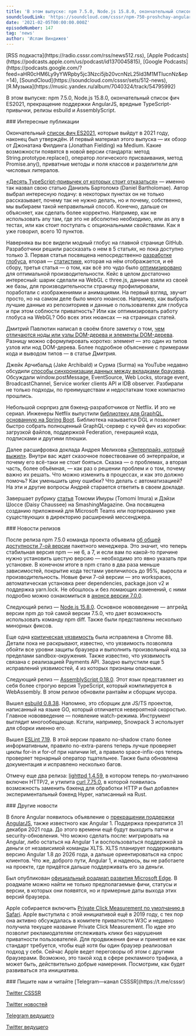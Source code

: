 ```yaml
---
title: 'В этом выпуске: npm 7.5.0, Node.js 15.8.0, окончательный список фич ES2021, прекращение поддержки AngularJS, вредные TypeScript-привычки, релизы esbuild и AssemblyScript.'
soundcloudLink: 'https://soundcloud.com/csssr/npm-750-proshchay-angularjs-nodejs-1580-fichi-es2021-ts-privychki-esbuild-i-assemblyscript'
date: '2021-02-05T00:00:00.000Z'
episodeNumber: 147
tag: 'news'
author: 'Ислам Виндижев'
---
```


<Note>
  [RSS подкаста](https://radio.csssr.com/rss/news512.rss), [Apple Podcasts](https://podcasts.apple.com/us/podcast/id1370045815), [Google Podcasts](https://podcasts.google.com/?feed=aHR0cHM6Ly9yYWRpby5jc3Nzci5jb20vcnNzL25ld3M1MTIucnNz&ep=14), [SoundCloud](https://soundcloud.com/csssr/sets/512-news), [Я.Музыка](https://music.yandex.ru/album/7040324/track/54795992)
</Note>

В этом выпуске: npm 7.5.0, Node.js 15.8.0, окончательный список фич ES2021, прекращение поддержки AngularJS, вредные TypeScript-привычки, релизы esbuild и AssemblyScript.

<ParagraphWithImage imageName="manWithLaptop" imageSide="right">
  ### Интересные публикации

Окончательный [список фич ES2021](https://medium.com/javascript-in-plain-english/5-javascript-features-that-are-introduced-in-es2021-58179a702451), которые выйдут в 2021 году, наконец был утверждён. И первый материал этого выпуска — их обзор от Джонатана Филдинга (Jonathan Fielding) на Medium. Какие возможности появятся в новой версии стандарта: метод String.prototype.replace(), оператор логического присваивания, метод Promise.any(), приватные методы и поля классов и разделители для числовых литералов.
</ParagraphWithImage>

[«Десять TypeScript-привычек от которых стоит отказаться»](https://startup-cto.net/10-bad-typescript-habits-to-break-this-year/) — именно так назвал свою статью Даниэль Бартоломэ (Daniel Bartholomae). Автор выбрал интересную подачу: в некоторых пунктах он не только рассказывает, почему так не нужно делать, но и почему, собственно, мы выбираем такой неправильный способ. Конечно, дальше он объясняет, как сделать более корректно. Например, как не использовать any там, где это не абсолютно необходимо, или as any в тестах, или как стоит поступать с опциональными свойствами. Как я уже говорил, всего 10 пунктов.

Наверняка вы все видели модный глобус на главной странице GitHub. Разработчики решили рассказать о нем в 5 статьях, но пока доступно только 3. Первая статья посвящена непосредственно [разработке глобуса](https://github.blog/2020-12-21-how-we-built-the-github-globe/), вторая — [статистике](https://github.blog/2020-12-21-visualizing-githubs-global-community/), которая на нём отображается, и её сбору, третья статья — о том, как всё это чудо было [оптимизировано](https://github.blog/2021-01-29-making-githubs-new-homepage-fast-and-performant/) для оптимальной производительности. Кейс в целом достаточно интересный: шарик сделали на WebGL с three.js, данные взяли из своей же базы, для производительности страницу профилировали, поработали с изображениями и анимациями. На первый взгляд, звучит просто, но на самом деле было много нюансов. Например, как выбрать лучшие данные из репозиториев и данные о пользователях для глобуса и при этом соблюсти приватность? Или как оптимизировать работу глобуса на WebGL? Обо всех этих нюансах — на страницах статей.

Дмитрий Павлютин написал в своём блоге заметку о том, [чем отличаются ноды или узлы DOM-дерева и элементы DOM-дерева](https://dmitripavlutin.com/dom-node-element/). Разницу можно сформулировать коротко: элемент — это один из типов узлов или нод DOM-дерева. Более подробное объяснение с примерами кода и выводом типов — в статье Дмитрия.

Джейк Арчибальд (Jake Archibald) и Сурма (Surma) на YouTube недавно обсудили [способы синхронизации данных между вкладками браузера](https://www.youtube.com/watch?v=9UNwHmagedE). Обсуждали window.postMessage, EventSource, Web Locks, storage event, BroadcastChannel, Service worker clients API и IDB observer. Разбирали не только подходы, по преимуществам и недостаткам тоже компактно прошлись.

Небольшой сюрприз для бэкенд-разработчиков от Netflix. И это не сериал. Инженеры Netflix выпустили [библиотеку для GraphQL, основанную на Spring Boot](https://netflix.github.io/dgs/). Библиотека называется DGL и позволяет быстро собрать полноценный GraphQL-сервер с кучей фич из коробки: загрузкой файлов, поддержкой Federation, генерацией кода, подписками и другими плюшки.

Далее расшифровка доклада Андрея Мелихова [«Энтерпрайз, который выжил»](https://habr.com/ru/company/yandex/blog/540126/). Внутри вас ждет сказочное повествование об энтерпрайзе, и почему его всё-таки не стоит бояться. Сказка — о проблемах, а вторая часть, более объёмная, — как раз о решении проблем и о том, почему важно их решать. Что можно изменить в процессах, и как это должно помочь? Как уменьшить цену ошибки? Что делать с автоматизацией? На эти и другие вопросы Андрей старается ответить в своем докладе.

Завершает рубрику [статья](https://www.smashingmagazine.com/2021/02/port-web-app-microsoft-teams/) Томоми Имуры (Tomomi Imura) и Дэйзи Шоссе (Daisy Chaussee) на SmashingMagazine. Она посвящена созданию приложений для Microsoft Teams или портированию уже существующих в директорию расширений мессенджера.

<ParagraphWithImage imageName="laptopNews" imageSide="right">
  ### Новости релизов

После релиза npm 7.5.0 команда проекта объявила [об общей доступности 7-ой версии](https://github.blog/2021-02-02-npm-7-is-now-generally-available/) пакетного менеджера. Это значит, что теперь стабильная версия npm — не 6, а 7, и если вам по какой-то причине нужно установить шестую версию — необходимо это явно указать при установке. В конечном итоге в npm стало в два раза меньше зависимостей, покрытие кода тестами увеличилось до 95%, выросла и производительность. Новые фичи 7-ой версии — это workspaces, автоматическая установка peer dependencies, package.json v2 и поддержка yarn.lock. Не обошлось и без ломающих изменений, с ними подробно можно ознакомиться в [анонсе версии 7.0.0](https://github.blog/2020-10-13-presenting-v7-0-0-of-the-npm-cli/).
</ParagraphWithImage>

Следующий релиз — [Node.js 15.8.0](https://nodejs.org/en/blog/release/v15.8.0/). Основное нововведение — апгрейд версии npm до той самой версии 7.5.0, что дает возможность использовать команду npm diff. Также были представлены несколько минорных фиксов.

Еще одна [критическая уязвимость](https://chromereleases.googleblog.com/2021/02/stable-channel-update-for-desktop.html) была исправлена в Chrome 88. Детали пока не раскрывают, известно, что уязвимость позволяла обойти все уровни защиты браузера и выполнить произвольный код за пределами sandbox-окружения. Также известно, что уязвимость связана с реализацией Payments API. Заодно выпустили еще 5 исправлений уязвимостей, 4 из которых признаны опасными.

Следующий релиз — [AssemblyScript 0.18.0](https://github.com/AssemblyScript/assemblyscript/releases/tag/v0.18.0). Этот язык представляет из себя более строгую версия TypeScript, который компилируется в WebAssembly. В этом релизе обновили рантайм и сборщик мусора.

Вышел [esbuild 0.8.38](https://github.com/evanw/esbuild/releases/tag/v0.8.38). Напомню, это сборщик для JS/TS проектов, написанный на языке GO, который отличается невероятной скоростью. Главное нововведение — появление watch-режима. Инструмент выглядит многообещающе. Кстати, например, Snowpack 3 использует для сборки именно его.  

Вышел [ESLint 7.19](https://eslint.org/blog/2021/01/eslint-v7.19.0-released). В этой версии правило no-shadow стало более информативным, правило no-extra-parens теперь лучше проверяет циклы for-in и for-of при наличии let, а правило space-infix-ops теперь проверяет тернарный оператор тщательнее. Также была обновлена документация и исправлено несколько багов.

Отмечу еще два релиза: [lighttpd 1.4.59](https://blog.lighttpd.net/articles/2021/02/02/lighttpd-1.4.59-released/), в котором теперь по-умолчанию включен HTTP/2, и утилита [curl 7.75.0](https://curl.se/mail/archive-2021-02/0006.html), в которой появилась возможность заменить бэкенд для обработки HTTP и был добавлен экспериментальный бэкенд Hyper, написанный на Rust.

<ParagraphWithImage imageName="laptopDialog" imageSide="right">
  ### Другие новости

В блоге Angular появилось объявление о [прекращении поддержки AngularJS](https://blog.angular.io/finding-a-path-forward-with-angularjs-7e186fdd4429), также известного как Angular 1. Поддержка прекратится 31 декабря 2021 года. До этого времени ещё будут выходить патчи и security-обновления. Что можно сделать после: мигрировать на Angular, либо остаться на Angular 1 и воспользоваться поддержкой за деньги от независимой команды XLTS. XLTS планирует поддерживать версию Angular 1.8 до 2026 года, а дальше ориентироваться на спрос клиентов. Что же, доброго пути, Angular 1, и надеюсь, вы не работаете на проекте, где придётся дальше поддерживать его за деньги.
</ParagraphWithImage>

Был опубликован [официальный роадмап развития Microsoft Edge](https://www.microsoftedgeinsider.com/en-us/whats-next). В роадмапе можно найти не только предполагаемые фичи, статусы и версии, в которых они появятся, но и примерные даты выхода этих версий браузера.

Apple собирается включить [Private Click Measurement по умолчанию в Safari](https://webkit.org/blog/11529/introducing-private-click-measurement-pcm/). Apple выступила с этой инициативой ещё в 2019 году, с тех пор она активно обсуждалась в комитете приватности W3C и недавно получила текущее название Private Click Measurement. По идее это позволит рекламодателям отслеживать клики без нарушения приватности пользователей. Для продвижения фичи и принятия ее как стандарт требуется, чтобы ещё хотя бы один браузер реализовал подход у себя. Сейчас Apple ведет переговоры об этом с другими браузерами. Возможно, это такой ход в сфере рекламного трафика, а может быть, действительно добрые намерения. Посмотрим, как будет развиваться эта инициатива.

<Note>
  ### Пишите нам и читайте
  [Telegram—канал CSSSR](https://t.me/csssr)

  [Twitter CSSSR](https://twitter.com/csssr_dev)

  [Twitter новостей](https://twitter.com/csssr_news)

  [Telegram ведущего](https://t.me/Vindizh)

  [Twitter ведущего](https://twitter.com/Vindizh)
</Note>

